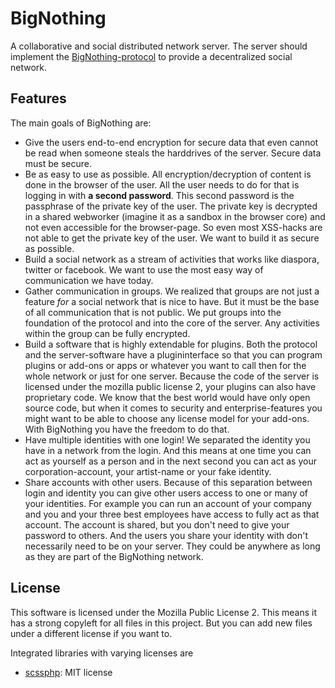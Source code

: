 BigNothing
==========

A collaborative and social distributed network server. The server should implement the [BigNothing-protocol](https://github.com/Krassmus/BigNothing-protocol) to provide a decentralized social network. 

## Features

The main goals of BigNothing are:

* Give the users end-to-end encryption for secure data that even cannot be read when someone steals the harddrives of the server. Secure data must be secure.
* Be as easy to use as possible. All encryption/decryption of content is done in the browser of the user. All the user needs to do for that is logging in with **a second password**. This second password is the passphrase of the private key of the user. The private key is decrypted in a shared webworker (imagine it as a sandbox in the browser core) and not even accessible for the browser-page. So even most XSS-hacks are not able to get the private key of the user. We want to build it as secure as possible.
* Build a social network as a stream of activities that works like diaspora, twitter or facebook. We want to use the most easy way of communication we have today.
* Gather communication in groups. We realized that groups are not just a feature *for* a social network that is nice to have. But it must be the base of all communication that is not public. We put groups into the foundation of the protocol and into the core of the server. Any activities within the group can be fully encrypted.
* Build a software that is highly extendable for plugins. Both the protocol and the server-software have a plugininterface so that you can program plugins or add-ons or apps or whatever you want to call then for the whole network or just for one server. Because the code of the server is licensed under the mozilla public license 2, your plugins can also have proprietary code. We know that the best world would have only open source code, but when it comes to security and enterprise-features you might want to be able to choose any license model for your add-ons. With BigNothing you have the freedom to do that.
* Have multiple identities with one login! We separated the identity you have in a network from the login. And this means at one time you can act as yourself as a person and in the next second you can act as your corporation-account, your artist-name or your fake identity.
* Share accounts with other users. Because of this separation between login and identity you can give other users access to one or many of your identities. For example you can run an account of your company and you and your three best employees have access to fully act as that account. The account is shared, but you don't need to give your password to others. And the users you share your identity with don't necessarily need to be on your server. They could be anywhere as long as they are part of the BigNothing network.

## License

This software is licensed under the Mozilla Public License 2. This means it has a strong copyleft for all files in this project. But you can add new files under a different license if you want to.

Integrated libraries with varying licenses are
* [scssphp](https://github.com/leafo/scssphp): MIT license
